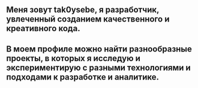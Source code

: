 ## Меня зовут tak0ysebe, я разработчик, увлеченный созданием качественного и креативного кода. 
## В моем профиле можно найти разнообразные проекты, в которых я исследую и экспериментирую с разными технологиями и подходами к разработке и аналитике.

